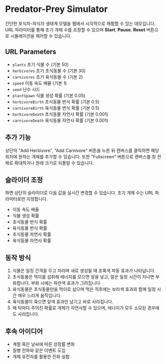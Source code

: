 # Predator-Prey Simulator

간단한 포식자-피식자 생태계 모델을 웹에서 시각적으로 체험할 수 있는 데모입니다. URL 파라미터를 통해 초기 개체 수를 조정할 수 있으며 **Start**, **Pause**, **Reset** 버튼으로 시뮬레이션을 제어할 수 있습니다.

## URL Parameters
- `plants` 초기 식물 수 (기본 50)
- `herbivores` 초기 초식동물 수 (기본 30)
- `carnivores` 초기 육식동물 수 (기본 2)
- `speed` 이동 속도 배율 (기본 1)
- `seed` 난수 시드
- `plantSpawn` 식물 생성 확률 (기본 0.05)
- `herbivoreBirth` 초식동물 번식 확률 (기본 0.5)
- `carnivoreBirth` 육식동물 번식 확률 (기본 0.5)
- `herbivoreDeath` 초식동물 자연사 확률 (기본 0.001)
- `carnivoreDeath` 육식동물 자연사 확률 (기본 0.001)

## 추가 기능
상단의 "Add Herbivore", "Add Carnivore" 버튼을 누른 뒤 캔버스를 클릭하면
해당 위치에 원하는 개체를 추가할 수 있습니다.
또한 "Fullscreen" 버튼으로 캔버스를 창 전체로 확대하거나 원래 크기로 되돌릴 수 있습니다.

## 슬라이더 조정
화면 상단의 슬라이더로 다음 값을 실시간 변경할 수 있습니다. 초기 개체 수는 URL 파라미터로만 지정합니다.

- 이동 속도 배율
- 식물 생성 확률
- 초식동물 번식 확률
- 육식동물 번식 확률
- 초식동물 자연사 확률
- 육식동물 자연사 확률


## 동작 방식
1. 식물은 일정 간격을 두고 자라며 새로 생성될 때 초록색 파동 효과가 나타납니다.
2. 초식동물은 먹이를 섭취해 에너지를 모으면 알을 낳고, 알은 일정 시간이 지나면 부화합니다. 부화 시에는 파란색 효과가 그려집니다.
3. 육식동물은 초식동물만을 먹이로 삼으며 먹은 직후에는 보라색 효과와 함께 일정 시간 매우 느리게 움직입니다.
4. 육식동물이 죽으면 갈색 효과만 남기고 바로 사라집니다.
5. 매 틱마다 주어진 확률로 개체가 자연사할 수 있으며, 에너지가 모두 소모된 경우에도 사라집니다.

## 후속 아이디어
- 계절 혹은 날씨에 따른 성장률 변화
- 질병 전파와 같은 이벤트 도입
- 개체 유전자를 활용한 진화 실험
